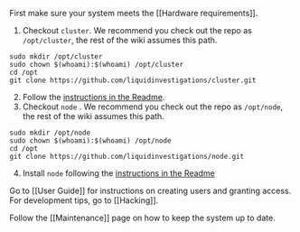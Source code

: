 First make sure your system meets the [[Hardware requirements]].

1. Checkout `cluster`. We recommend you check out the repo as `/opt/cluster`, the rest of the wiki assumes this path.
```shell
sudo mkdir /opt/cluster
sudo chown $(whoami):$(whoami) /opt/cluster
cd /opt
git clone https://github.com/liquidinvestigations/cluster.git
```
2. Follow the [instructions in the Readme](https://github.com/liquidinvestigations/cluster#quick-start).
3. Checkout `node` . We recommend you check out the repo as `/opt/node`, the rest of the wiki assumes this path.
```shell
sudo mkdir /opt/node
sudo chown $(whoami):$(whoami) /opt/node
cd /opt
git clone https://github.com/liquidinvestigations/node.git
```
4. Install `node` following the [instructions in the Readme](https://github.com/liquidinvestigations/node#installation)

Go to [[User Guide]] for instructions on creating users and granting access. For development tips, go to [[Hacking]].

Follow the [[Maintenance]] page on how to keep the system up to date.